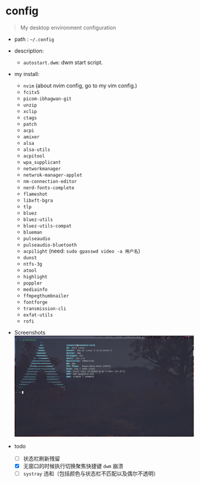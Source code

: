 # config
> My desktop environment configuration

* path : `~/.config`
* description: 
    * `autostart.dwm`: dwm start script.
* my install: 
    * `nvim` (about nvim config, go to my vim config.)
    * `fcitx5`
    * `picom-ibhagwan-git`
    * `unzip`
    * `xclip`
    * `ctags`
    * `patch`
    * `acpi`
    * `amixer`
    * `alsa`
    * `alsa-utils`
    * `acpitool`
    * `wpa_supplicant`
    * `networkmanager`
    * `netwrok-manager-applet`
    * `nm-connection-editor`
    * `nerd-fonts-complete`
    * `flameshot`
    * `libxft-bgra`
    * `tlp`
    * `bluez`
    * `bluez-utils`
    * `bluez-utils-compat`
    * `blueman`
    * `pulseaudio`
    * `pulseaudio-bluetooth`
    * `acpilight` (need: `sudo gpasswd video -a 用户名`)
    * `dunst`
    * `ntfs-3g`
    * `atool`
    * `highlight`
    * `poppler`
    * `mediainfo`
    * `ffmpegthumbnailer`
    * `fontforge`
    * `transmission-cli`
    * `exfat-utils`
    * `rofi`

* Screenshots
    ![Screenshots](./cut.png)

* todo 
    - [ ] 状态栏刷新残留
    - [x] 无窗口的时候执行切换聚焦快捷键 `dwm` 崩溃
    - [ ] `systray` 违和（包括颜色与状态栏不匹配以及偶尔不透明）
